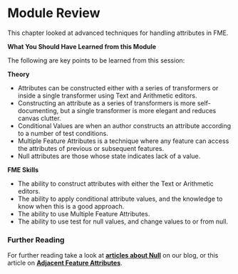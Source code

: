 # Module Review

This chapter looked at advanced techniques for handling attributes in FME.

**What You Should Have Learned from this Module**

The following are key points to be learned from this session:

**Theory**

- Attributes can be constructed either with a series of transformers or inside a single transformer using Text and Arithmetic editors.
- Constructing an attribute as a series of transformers is more self-documenting, but a single transformer is more elegant and reduces canvas clutter.
- Conditional Values are when an author constructs an attribute according to a number of test conditions.
- Multiple Feature Attributes is a technique where any feature can access the attributes of previous or subsequent features.
- Null attributes are those whose state indicates lack of a value.

**FME Skills**

- The ability to construct attributes with either the Text or Arithmetic editors.
- The ability to apply conditional attribute values, and the knowledge to know when this is a good approach.
- The ability to use Multiple Feature Attributes.
- The ability to use test for null values, and change values to or from null.

### Further Reading ###

For further reading take a look at **[articles about Null](https://www.safe.com/search/?site-search=null&site=blog.safe.com)** on our blog, or this article on **[Adjacent Feature Attributes](https://www.safe.com/blog/2017/08/adjacentfeatureattributes-evangelist166/)**.
